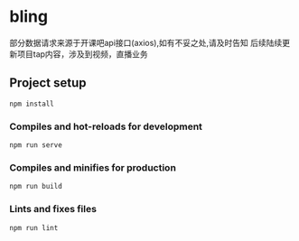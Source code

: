 # bling

部分数据请求来源于开课吧api接口(axios),如有不妥之处,请及时告知
后续陆续更新项目tap内容，涉及到视频，直播业务

## Project setup
```
npm install
```

### Compiles and hot-reloads for development
```
npm run serve
```

### Compiles and minifies for production
```
npm run build
```

### Lints and fixes files
```
npm run lint
```

